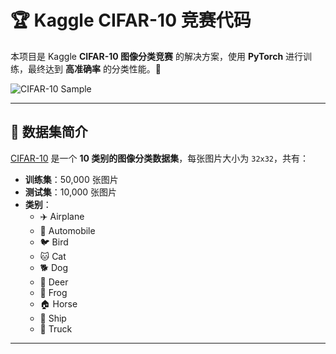 # 🏆 Kaggle CIFAR-10 竞赛代码

本项目是 Kaggle **CIFAR-10 图像分类竞赛** 的解决方案，使用 **PyTorch** 进行训练，最终达到 **高准确率** 的分类性能。🚀

![CIFAR-10 Sample](https://upload.wikimedia.org/wikipedia/commons/3/3a/CIFAR-10-sample.png)

---

## 📂 数据集简介
[CIFAR-10](https://www.cs.toronto.edu/~kriz/cifar.html) 是一个 **10 类别的图像分类数据集**，每张图片大小为 `32x32`，共有：
- **训练集**：50,000 张图片
- **测试集**：10,000 张图片
- **类别**：
  - ✈️ Airplane
  - 🚗 Automobile
  - 🐦 Bird
  - 🐱 Cat
  - 🐕 Dog
  - 🦌 Deer
  - 🐸 Frog
  - 🏠 Horse
  - 🚢 Ship
  - 🚚 Truck

---
